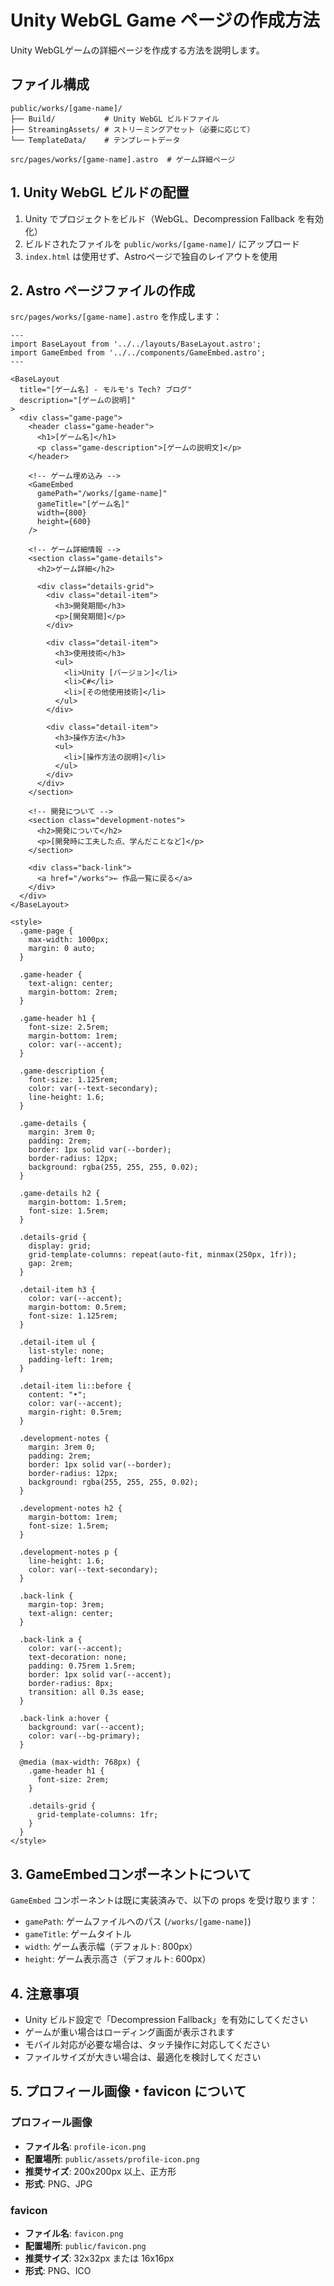 # Unity WebGL Game ページの作成方法

Unity WebGLゲームの詳細ページを作成する方法を説明します。

## ファイル構成

```
public/works/[game-name]/
├── Build/           # Unity WebGL ビルドファイル
├── StreamingAssets/ # ストリーミングアセット（必要に応じて）
└── TemplateData/    # テンプレートデータ

src/pages/works/[game-name].astro  # ゲーム詳細ページ
```

## 1. Unity WebGL ビルドの配置

1. Unity でプロジェクトをビルド（WebGL、Decompression Fallback を有効化）
2. ビルドされたファイルを `public/works/[game-name]/` にアップロード
3. `index.html` は使用せず、Astroページで独自のレイアウトを使用

## 2. Astro ページファイルの作成

`src/pages/works/[game-name].astro` を作成します：

```astro
---
import BaseLayout from '../../layouts/BaseLayout.astro';
import GameEmbed from '../../components/GameEmbed.astro';
---

<BaseLayout 
  title="[ゲーム名] - モルモ's Tech? ブログ"
  description="[ゲームの説明]"
>
  <div class="game-page">
    <header class="game-header">
      <h1>[ゲーム名]</h1>
      <p class="game-description">[ゲームの説明文]</p>
    </header>

    <!-- ゲーム埋め込み -->
    <GameEmbed 
      gamePath="/works/[game-name]"
      gameTitle="[ゲーム名]"
      width={800}
      height={600}
    />

    <!-- ゲーム詳細情報 -->
    <section class="game-details">
      <h2>ゲーム詳細</h2>
      
      <div class="details-grid">
        <div class="detail-item">
          <h3>開発期間</h3>
          <p>[開発期間]</p>
        </div>
        
        <div class="detail-item">
          <h3>使用技術</h3>
          <ul>
            <li>Unity [バージョン]</li>
            <li>C#</li>
            <li>[その他使用技術]</li>
          </ul>
        </div>
        
        <div class="detail-item">
          <h3>操作方法</h3>
          <ul>
            <li>[操作方法の説明]</li>
          </ul>
        </div>
      </div>
    </section>

    <!-- 開発について -->
    <section class="development-notes">
      <h2>開発について</h2>
      <p>[開発時に工夫した点、学んだことなど]</p>
    </section>

    <div class="back-link">
      <a href="/works">← 作品一覧に戻る</a>
    </div>
  </div>
</BaseLayout>

<style>
  .game-page {
    max-width: 1000px;
    margin: 0 auto;
  }

  .game-header {
    text-align: center;
    margin-bottom: 2rem;
  }

  .game-header h1 {
    font-size: 2.5rem;
    margin-bottom: 1rem;
    color: var(--accent);
  }

  .game-description {
    font-size: 1.125rem;
    color: var(--text-secondary);
    line-height: 1.6;
  }

  .game-details {
    margin: 3rem 0;
    padding: 2rem;
    border: 1px solid var(--border);
    border-radius: 12px;
    background: rgba(255, 255, 255, 0.02);
  }

  .game-details h2 {
    margin-bottom: 1.5rem;
    font-size: 1.5rem;
  }

  .details-grid {
    display: grid;
    grid-template-columns: repeat(auto-fit, minmax(250px, 1fr));
    gap: 2rem;
  }

  .detail-item h3 {
    color: var(--accent);
    margin-bottom: 0.5rem;
    font-size: 1.125rem;
  }

  .detail-item ul {
    list-style: none;
    padding-left: 1rem;
  }

  .detail-item li::before {
    content: "•";
    color: var(--accent);
    margin-right: 0.5rem;
  }

  .development-notes {
    margin: 3rem 0;
    padding: 2rem;
    border: 1px solid var(--border);
    border-radius: 12px;
    background: rgba(255, 255, 255, 0.02);
  }

  .development-notes h2 {
    margin-bottom: 1rem;
    font-size: 1.5rem;
  }

  .development-notes p {
    line-height: 1.6;
    color: var(--text-secondary);
  }

  .back-link {
    margin-top: 3rem;
    text-align: center;
  }

  .back-link a {
    color: var(--accent);
    text-decoration: none;
    padding: 0.75rem 1.5rem;
    border: 1px solid var(--accent);
    border-radius: 8px;
    transition: all 0.3s ease;
  }

  .back-link a:hover {
    background: var(--accent);
    color: var(--bg-primary);
  }

  @media (max-width: 768px) {
    .game-header h1 {
      font-size: 2rem;
    }
    
    .details-grid {
      grid-template-columns: 1fr;
    }
  }
</style>
```

## 3. GameEmbedコンポーネントについて

`GameEmbed` コンポーネントは既に実装済みで、以下の props を受け取ります：

- `gamePath`: ゲームファイルへのパス (`/works/[game-name]`)
- `gameTitle`: ゲームタイトル
- `width`: ゲーム表示幅（デフォルト: 800px）
- `height`: ゲーム表示高さ（デフォルト: 600px）

## 4. 注意事項

- Unity ビルド設定で「Decompression Fallback」を有効にしてください
- ゲームが重い場合はローディング画面が表示されます
- モバイル対応が必要な場合は、タッチ操作に対応してください
- ファイルサイズが大きい場合は、最適化を検討してください

## 5. プロフィール画像・favicon について

### プロフィール画像
- **ファイル名**: `profile-icon.png`
- **配置場所**: `public/assets/profile-icon.png`
- **推奨サイズ**: 200x200px 以上、正方形
- **形式**: PNG、JPG

### favicon
- **ファイル名**: `favicon.png`
- **配置場所**: `public/favicon.png`  
- **推奨サイズ**: 32x32px または 16x16px
- **形式**: PNG、ICO